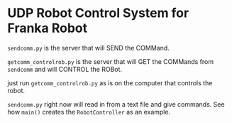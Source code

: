 # UDP Robot Control System for Franka Robot

`sendcomm.py` is the server that will SEND the COMMand.

`getcomm_controlrob.py` is the server that will GET the COMMands from `sendcomm` and will CONTROL the ROBot.

just run `getcomm_controlrob.py` as is on the computer that controls the robot.

`sendcomm.py` right now will read in from a text file and give commands.
See how `main()` creates the `RobotController` as an example.
